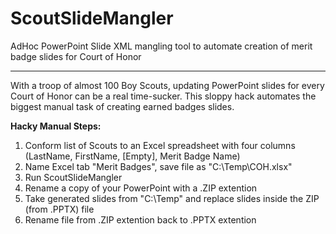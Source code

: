 # ScoutSlideMangler
AdHoc PowerPoint Slide XML mangling tool to automate creation of merit badge slides for Court of Honor
_____

With a troop of almost 100 Boy Scouts, updating PowerPoint slides for every Court of Honor can be a real time-sucker.  This sloppy hack automates the biggest manual task of creating earned badges slides.

**Hacky Manual Steps:**
1. Conform list of Scouts to an Excel spreadsheet with four columns (LastName, FirstName, [Empty], Merit Badge Name)
2. Name Excel tab "Merit Badges", save file as "C:\Temp\COH.xlsx"
3. Run ScoutSlideMangler
4. Rename a copy of your PowerPoint with a .ZIP extention
5. Take generated slides from "C:\Temp\" and replace slides inside the ZIP (from .PPTX) file
6. Rename file from .ZIP extention back to .PPTX extention

